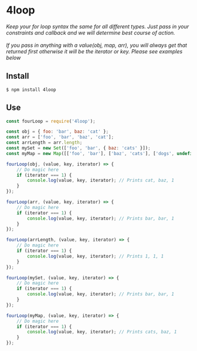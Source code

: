 # 4loop

*Keep your for loop syntax the same for all different types.
Just pass in your constraints and callback and we will determine best course of action.
<br><br>If you pass in anything with a value(obj, map, arr), you will always get that returned first otherwise it will be the iterator or key. Please see examples below*

## Install

`$ npm install 4loop`

## Use

```js
const fourLoop = require('4loop');

const obj = { foo: 'bar', baz: 'cat' };
const arr = ['foo', 'bar', 'baz', 'cat'];
const arrLength = arr.length;
const mySet = new Set(['foo', 'bar', { baz: 'cats' }]);
const myMap = new Map([['foo', 'bar'], ['baz', 'cats'], ['dogs', undefined]])

fourLoop(obj, (value, key, iterator) => {
    // Do magic here
    if (iterator === 1) {
        console.log(value, key, iterator); // Prints cat, baz, 1
    }
});

fourLoop(arr, (value, key, iterator) => {
    // Do magic here
    if (iterator === 1) {
        console.log(value, key, iterator); // Prints bar, bar, 1
    }
});

fourLoop(arrLength, (value, key, iterator) => {
    // Do magic here
    if (iterator === 1) {
        console.log(value, key, iterator); // Prints 1, 1, 1
    }
});

fourLoop(mySet, (value, key, iterator) => {
    // Do magic here
    if (iterator === 1) {
        console.log(value, key, iterator); // Prints bar, bar, 1
    }
});

fourLoop(myMap, (value, key, iterator) => {
    // Do magic here
    if (iterator === 1) {
        console.log(value, key, iterator); // Prints cats, baz, 1
    }
});

```